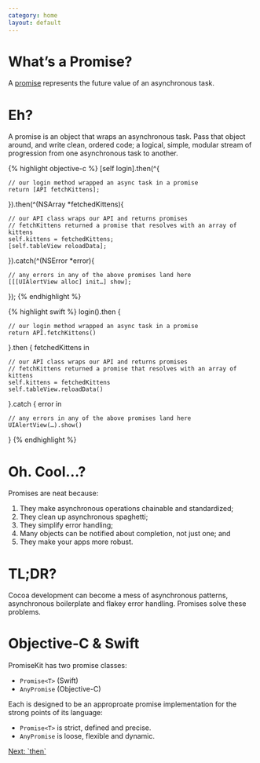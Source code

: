 ```yaml
---
category: home
layout: default
---
```


# What’s a Promise?

A [promise](http://wikipedia.org/wiki/Promise_%28programming%29) represents the future value of an asynchronous task.

# Eh?

A promise is an object that wraps an asynchronous task. Pass that object around, and write clean, ordered code; a logical, simple, modular stream of progression from one asynchronous task to another.

{% highlight objective-c %}
[self login].then(^{

    // our login method wrapped an async task in a promise
    return [API fetchKittens];

}).then(^(NSArray *fetchedKittens){

    // our API class wraps our API and returns promises
    // fetchKittens returned a promise that resolves with an array of kittens
    self.kittens = fetchedKittens;
    [self.tableView reloadData];

}).catch(^(NSError *error){

    // any errors in any of the above promises land here
    [[[UIAlertView alloc] init…] show];

});
{% endhighlight %}

{% highlight swift %}
login().then {

    // our login method wrapped an async task in a promise
    return API.fetchKittens()

}.then { fetchedKittens in

    // our API class wraps our API and returns promises
    // fetchKittens returned a promise that resolves with an array of kittens
    self.kittens = fetchedKittens
    self.tableView.reloadData()

}.catch { error in

    // any errors in any of the above promises land here
    UIAlertView(…).show()

}
{% endhighlight %}

# Oh. Cool…?

Promises are neat because:

1. They make asynchronous operations chainable and standardized;
2. They clean up asynchronous spaghetti;
3. They simplify error handling;
4. Many objects can be notified about completion, not just one; and
5. They make your apps more robust.

# TL;DR?

Cocoa development can become a mess of asynchronous patterns, asynchronous boilerplate and flakey error handling. Promises solve these problems.

# Objective-C & Swift

PromiseKit has two promise classes:

 * `Promise<T>` (Swift)
 * `AnyPromise` (Objective-C)
 
Each is designed to be an approproate promise implementation for the strong points of its language:

* `Promise<T>` is strict, defined and precise.
* `AnyPromise` is loose, flexible and dynamic.


<div><a class="pagination" href="/then">Next: `then`</a></div>
